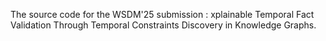 The source code for the WSDM'25 submission : xplainable Temporal Fact Validation Through Temporal Constraints Discovery in Knowledge Graphs.
